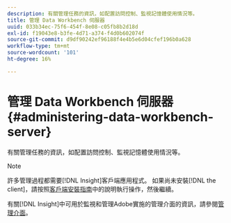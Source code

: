 ```yaml
---
description: 有關管理任務的資訊，如配置訪問控制、監視記憶體使用情況等。
title: 管理 Data Workbench 伺服器
uuid: 033b34ec-75f6-454f-8e08-c05fb8b2d18d
exl-id: f19043e8-b3fe-4d71-a374-f4d0b602074f
source-git-commit: d9df90242ef96188f4e4b5e6d04cfef196b0a628
workflow-type: tm+mt
source-wordcount: '101'
ht-degree: 16%

---
```


# 管理 Data Workbench 伺服器{#administering-data-workbench-server}

有關管理任務的資訊，如配置訪問控制、監視記憶體使用情況等。

>[!NOTE]
>
>許多管理過程都需要[!DNL Insight]客戶端應用程式。 如果尚未安裝[!DNL the client]，請按照[客戶端安裝指南](https://docs.adobe.com/content/help/zh-Hant/data-workbench/using/install/c-data-workbench-client-install.html)中的說明執行操作，然後繼續。

有關[!DNL Insight]中可用於監視和管理Adobe實施的管理介面的資訊，請參閱[管理介面](https://docs.adobe.com/content/help/en/data-workbench/using/client/t-open-ins.html#Administrative_Interfaces)。
